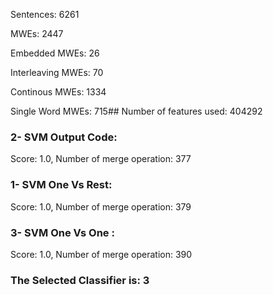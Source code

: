 Sentences: 6261

MWEs: 2447

Embedded MWEs: 26

Interleaving MWEs: 70

Continous MWEs: 1334

Single Word MWEs: 715## Number of features used: 404292

### 2- SVM Output Code: 
Score: 1.0, Number of merge operation: 377
### 1- SVM One Vs Rest: 
Score: 1.0, Number of merge operation: 379
### 3- SVM One Vs One : 
Score: 1.0, Number of merge operation: 390
### The Selected Classifier is: 3
